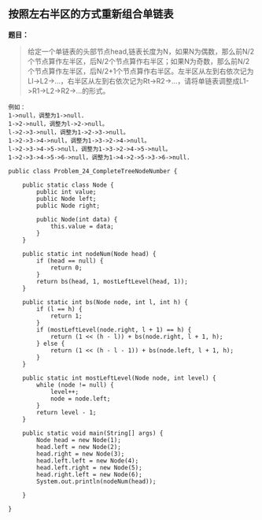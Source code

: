 ## 按照左右半区的方式重新组合单链表

**题目：**
>给定一个单链表的头部节点head,链表长度为N，如果N为偶数，那么前N/2个节点算作左半区，后N/2个节点算作右半区；如果N为奇数，那么前N/2个节点算作左半区，后N/2+1个节点算作右半区。左半区从左到右依次记为Ll->L2->…，右半区从左到右依次记为Rt->R2->…，请将单链表调整成L1->R1->L2->R2->…的形式。
```
例如：
1->null，调整为1->null.
1->2->null，调整为l->2->null。
l->2->3->null，调整为1->2->3->null。
1->2->3->4->null，调整为1->3->2->4->null。
l->2->3->4->5->null，调整为1->3->2->4->5->null。
1->2->3->4->5->6->null，调整为1->4->2->5->3->6->null.
```


```
public class Problem_24_CompleteTreeNodeNumber {

	public static class Node {
		public int value;
		public Node left;
		public Node right;

		public Node(int data) {
			this.value = data;
		}
	}

	public static int nodeNum(Node head) {
		if (head == null) {
			return 0;
		}
		return bs(head, 1, mostLeftLevel(head, 1));
	}

	public static int bs(Node node, int l, int h) {
		if (l == h) {
			return 1;
		}
		if (mostLeftLevel(node.right, l + 1) == h) {
			return (1 << (h - l)) + bs(node.right, l + 1, h);
		} else {
			return (1 << (h - l - 1)) + bs(node.left, l + 1, h);
		}
	}

	public static int mostLeftLevel(Node node, int level) {
		while (node != null) {
			level++;
			node = node.left;
		}
		return level - 1;
	}

	public static void main(String[] args) {
		Node head = new Node(1);
		head.left = new Node(2);
		head.right = new Node(3);
		head.left.left = new Node(4);
		head.left.right = new Node(5);
		head.right.left = new Node(6);
		System.out.println(nodeNum(head));

	}

}
```